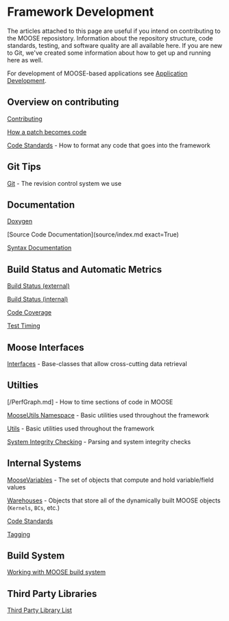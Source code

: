 # Framework Development

The articles attached to this page are useful if you intend on contributing to the MOOSE reposistory. Information about the repository
structure, code standards, testing, and software quality are all available here. If you are new to Git, we've created some information
about how to get up and running here as well.

For development of MOOSE-based applications see [Application Development](application_development/index.md).

## Overview on contributing

[Contributing](framework_development/contributing.md)

[How a patch becomes code](framework_development/patch_to_code.md)

[Code Standards](code_standards.md) - How to format any code that goes into the framework

## Git Tips

[Git](git.md) - The revision control system we use

## Documentation

[Doxygen](http://www.mooseframework.com/docs/doxygen/moose/classes.html)

[Source Code Documentation](source/index.md exact=True)

[Syntax Documentation](syntax/index.md)

## Build Status and Automatic Metrics

[Build Status (external)](https://civet.inl.gov)

[Build Status (internal)](https://moosebuild.inl.gov)

[Code Coverage](http://mooseframework.com/docs/coverage/moose/)

[Test Timing](http://mooseframework.org/docs/timing/)

## Moose Interfaces

[Interfaces](framework_development/interfaces/index.md) - Base-classes that allow cross-cutting data retrieval

## Utilties

[/PerfGraph.md] - How to time sections of code in MOOSE

[MooseUtils Namespace](MooseUtils.md) - Basic utilities used throughout the framework

[Utils](utils/index.md) - Basic utilities used throughout the framework

[System Integrity Checking](sanity_checking.md) - Parsing and system integrity checks

## Internal Systems

[MooseVariables](moose_variables.md) - The set of objects that compute and hold variable/field values

[Warehouses](/warehouses.md) - Objects that store all of the dynamically built MOOSE objects (`Kernels`, `BCs`, etc.)

[Code Standards](code_standards.md)

[Tagging](tagging.md)

## Build System

[Working with MOOSE build system](build_system.md)

## Third Party Libraries

[Third Party Library List](sqa/library_requirements.md)
